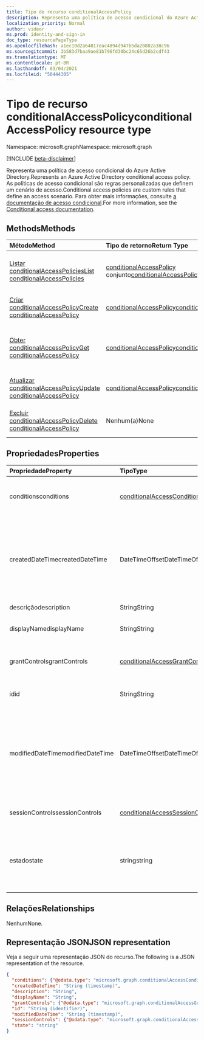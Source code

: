 ```yaml
---
title: Tipo de recurso conditionalAccessPolicy
description: Representa uma política de acesso condicional do Azure Active Directory. As políticas de acesso condicional são regras personalizadas que definem um cenário de acesso.
localization_priority: Normal
author: videor
ms.prod: identity-and-sign-in
doc_type: resourcePageType
ms.openlocfilehash: a1ec10d2a64017eac4894d947b5da20802a38c96
ms.sourcegitcommit: 3b583d7baa9ae81b796fd30bc24c65d26b2cdf43
ms.translationtype: MT
ms.contentlocale: pt-BR
ms.lasthandoff: 03/04/2021
ms.locfileid: "50444305"
---
```

# <a name="conditionalaccesspolicy-resource-type"></a><span data-ttu-id="846d1-104">Tipo de recurso conditionalAccessPolicy</span><span class="sxs-lookup"><span data-stu-id="846d1-104">conditionalAccessPolicy resource type</span></span>

<span data-ttu-id="846d1-105">Namespace: microsoft.graph</span><span class="sxs-lookup"><span data-stu-id="846d1-105">Namespace: microsoft.graph</span></span>

[!INCLUDE [beta-disclaimer](../../includes/beta-disclaimer.md)]

<span data-ttu-id="846d1-106">Representa uma política de acesso condicional do Azure Active Directory.</span><span class="sxs-lookup"><span data-stu-id="846d1-106">Represents an Azure Active Directory conditional access policy.</span></span> <span data-ttu-id="846d1-107">As políticas de acesso condicional são regras personalizadas que definem um cenário de acesso.</span><span class="sxs-lookup"><span data-stu-id="846d1-107">Conditional access policies are custom rules that define an access scenario.</span></span> <span data-ttu-id="846d1-108">Para obter mais informações, consulte [a documentação de acesso condicional](/azure/active-directory/conditional-access/).</span><span class="sxs-lookup"><span data-stu-id="846d1-108">For more information, see the [Conditional access documentation](/azure/active-directory/conditional-access/).</span></span>

## <a name="methods"></a><span data-ttu-id="846d1-109">Methods</span><span class="sxs-lookup"><span data-stu-id="846d1-109">Methods</span></span>

| <span data-ttu-id="846d1-110">Método</span><span class="sxs-lookup"><span data-stu-id="846d1-110">Method</span></span>       | <span data-ttu-id="846d1-111">Tipo de retorno</span><span class="sxs-lookup"><span data-stu-id="846d1-111">Return Type</span></span> | <span data-ttu-id="846d1-112">Descrição</span><span class="sxs-lookup"><span data-stu-id="846d1-112">Description</span></span> |
|:-------------|:------------|:------------|
| [<span data-ttu-id="846d1-113">Listar conditionalAccessPolicies</span><span class="sxs-lookup"><span data-stu-id="846d1-113">List conditionalAccessPolicies</span></span>](../api/conditionalaccessroot-list-policies.md) | <span data-ttu-id="846d1-114">[conditionalAccessPolicy](conditionalaccesspolicy.md) conjunto</span><span class="sxs-lookup"><span data-stu-id="846d1-114">[conditionalAccessPolicy](conditionalaccesspolicy.md) collection</span></span> | <span data-ttu-id="846d1-115">Obter todos os objetos conditionalAccessPolicies na organização.</span><span class="sxs-lookup"><span data-stu-id="846d1-115">Get all of the conditionalAccessPolicies objects in the organization.</span></span> |
| [<span data-ttu-id="846d1-116">Criar conditionalAccessPolicy</span><span class="sxs-lookup"><span data-stu-id="846d1-116">Create conditionalAccessPolicy</span></span>](../api/conditionalaccessroot-post-policies.md) | [<span data-ttu-id="846d1-117">conditionalAccessPolicy</span><span class="sxs-lookup"><span data-stu-id="846d1-117">conditionalAccessPolicy</span></span>](conditionalaccesspolicy.md) | <span data-ttu-id="846d1-118">Crie um novo objeto conditionalAccessPolicy.</span><span class="sxs-lookup"><span data-stu-id="846d1-118">Create a new conditionalAccessPolicy object.</span></span> |
| [<span data-ttu-id="846d1-119">Obter conditionalAccessPolicy</span><span class="sxs-lookup"><span data-stu-id="846d1-119">Get conditionalAccessPolicy</span></span>](../api/conditionalaccesspolicy-get.md) | [<span data-ttu-id="846d1-120">conditionalAccessPolicy</span><span class="sxs-lookup"><span data-stu-id="846d1-120">conditionalAccessPolicy</span></span>](conditionalaccesspolicy.md) | <span data-ttu-id="846d1-121">Ler propriedades e relações de um objeto conditionalAccessPolicy.</span><span class="sxs-lookup"><span data-stu-id="846d1-121">Read properties and relationships of a conditionalAccessPolicy object.</span></span> |
| [<span data-ttu-id="846d1-122">Atualizar conditionalAccessPolicy</span><span class="sxs-lookup"><span data-stu-id="846d1-122">Update conditionalAccessPolicy</span></span>](../api/conditionalaccesspolicy-update.md) | [<span data-ttu-id="846d1-123">conditionalAccessPolicy</span><span class="sxs-lookup"><span data-stu-id="846d1-123">conditionalAccessPolicy</span></span>](conditionalaccesspolicy.md) | <span data-ttu-id="846d1-124">Atualize um objeto conditionalAccessPolicy.</span><span class="sxs-lookup"><span data-stu-id="846d1-124">Update a conditionalAccessPolicy object.</span></span> |
| [<span data-ttu-id="846d1-125">Excluir conditionalAccessPolicy</span><span class="sxs-lookup"><span data-stu-id="846d1-125">Delete conditionalAccessPolicy</span></span>](../api/conditionalaccesspolicy-delete.md) | <span data-ttu-id="846d1-126">Nenhum(a)</span><span class="sxs-lookup"><span data-stu-id="846d1-126">None</span></span> | <span data-ttu-id="846d1-127">Exclua um objeto conditionalAccessPolicy.</span><span class="sxs-lookup"><span data-stu-id="846d1-127">Delete a conditionalAccessPolicy object.</span></span> |

## <a name="properties"></a><span data-ttu-id="846d1-128">Propriedades</span><span class="sxs-lookup"><span data-stu-id="846d1-128">Properties</span></span>

| <span data-ttu-id="846d1-129">Propriedade</span><span class="sxs-lookup"><span data-stu-id="846d1-129">Property</span></span>     | <span data-ttu-id="846d1-130">Tipo</span><span class="sxs-lookup"><span data-stu-id="846d1-130">Type</span></span>        | <span data-ttu-id="846d1-131">Descrição</span><span class="sxs-lookup"><span data-stu-id="846d1-131">Description</span></span> |
|:-------------|:------------|:------------|
|<span data-ttu-id="846d1-132">conditions</span><span class="sxs-lookup"><span data-stu-id="846d1-132">conditions</span></span>|[<span data-ttu-id="846d1-133">conditionalAccessConditionSet</span><span class="sxs-lookup"><span data-stu-id="846d1-133">conditionalAccessConditionSet</span></span>](conditionalaccessconditionset.md)| <span data-ttu-id="846d1-134">Especifica as regras que devem ser atendidas para que a política seja aplicada.</span><span class="sxs-lookup"><span data-stu-id="846d1-134">Specifies the rules that must be met for the policy to apply.</span></span> <span data-ttu-id="846d1-135">Obrigatório.</span><span class="sxs-lookup"><span data-stu-id="846d1-135">Required.</span></span> |
|<span data-ttu-id="846d1-136">createdDateTime</span><span class="sxs-lookup"><span data-stu-id="846d1-136">createdDateTime</span></span>|<span data-ttu-id="846d1-137">DateTimeOffset</span><span class="sxs-lookup"><span data-stu-id="846d1-137">DateTimeOffset</span></span>| <span data-ttu-id="846d1-138">O tipo Timestamp representa informações de data e hora usando o formato ISO 8601 e está sempre no horário UTC.</span><span class="sxs-lookup"><span data-stu-id="846d1-138">The Timestamp type represents date and time information using ISO 8601 format and is always in UTC time.</span></span> <span data-ttu-id="846d1-139">Por exemplo, meia-noite em UTC no dia 1º de janeiro de 2014 teria esta aparência: `'2014-01-01T00:00:00Z'`.</span><span class="sxs-lookup"><span data-stu-id="846d1-139">For example, midnight UTC on Jan 1, 2014 would look like this: `'2014-01-01T00:00:00Z'`.</span></span> <span data-ttu-id="846d1-140">Readonly.</span><span class="sxs-lookup"><span data-stu-id="846d1-140">Readonly.</span></span> |
|<span data-ttu-id="846d1-141">descrição</span><span class="sxs-lookup"><span data-stu-id="846d1-141">description</span></span>|<span data-ttu-id="846d1-142">String</span><span class="sxs-lookup"><span data-stu-id="846d1-142">String</span></span>| <span data-ttu-id="846d1-143">Não usado.</span><span class="sxs-lookup"><span data-stu-id="846d1-143">Not used.</span></span> |
|<span data-ttu-id="846d1-144">displayName</span><span class="sxs-lookup"><span data-stu-id="846d1-144">displayName</span></span>|<span data-ttu-id="846d1-145">String</span><span class="sxs-lookup"><span data-stu-id="846d1-145">String</span></span>| <span data-ttu-id="846d1-146">Especifica um nome de exibição para o objeto conditionalAccessPolicy.</span><span class="sxs-lookup"><span data-stu-id="846d1-146">Specifies a display name for the conditionalAccessPolicy object.</span></span> |
|<span data-ttu-id="846d1-147">grantControls</span><span class="sxs-lookup"><span data-stu-id="846d1-147">grantControls</span></span>|[<span data-ttu-id="846d1-148">conditionalAccessGrantControls</span><span class="sxs-lookup"><span data-stu-id="846d1-148">conditionalAccessGrantControls</span></span>](conditionalaccessgrantcontrols.md)| <span data-ttu-id="846d1-149">Especifica os controles de concessão que devem ser cumpridos para passar a política.</span><span class="sxs-lookup"><span data-stu-id="846d1-149">Specifies the grant controls that must be fulfilled to pass the policy.</span></span> |
|<span data-ttu-id="846d1-150">id</span><span class="sxs-lookup"><span data-stu-id="846d1-150">id</span></span>|<span data-ttu-id="846d1-151">String</span><span class="sxs-lookup"><span data-stu-id="846d1-151">String</span></span>| <span data-ttu-id="846d1-152">Especifica o identificador de um objeto conditionalAccessPolicy.</span><span class="sxs-lookup"><span data-stu-id="846d1-152">Specifies the identifier of a conditionalAccessPolicy object.</span></span> <span data-ttu-id="846d1-153">Somente leitura.</span><span class="sxs-lookup"><span data-stu-id="846d1-153">Read-only.</span></span>|
|<span data-ttu-id="846d1-154">modifiedDateTime</span><span class="sxs-lookup"><span data-stu-id="846d1-154">modifiedDateTime</span></span>| <span data-ttu-id="846d1-155">DateTimeOffset</span><span class="sxs-lookup"><span data-stu-id="846d1-155">DateTimeOffset</span></span>|<span data-ttu-id="846d1-156">O tipo Timestamp representa informações de data e hora usando o formato ISO 8601 e está sempre no horário UTC.</span><span class="sxs-lookup"><span data-stu-id="846d1-156">The Timestamp type represents date and time information using ISO 8601 format and is always in UTC time.</span></span> <span data-ttu-id="846d1-157">Por exemplo, meia-noite em UTC no dia 1º de janeiro de 2014 teria esta aparência: `'2014-01-01T00:00:00Z'`.</span><span class="sxs-lookup"><span data-stu-id="846d1-157">For example, midnight UTC on Jan 1, 2014 would look like this: `'2014-01-01T00:00:00Z'`.</span></span> <span data-ttu-id="846d1-158">Readonly.</span><span class="sxs-lookup"><span data-stu-id="846d1-158">Readonly.</span></span> |
|<span data-ttu-id="846d1-159">sessionControls</span><span class="sxs-lookup"><span data-stu-id="846d1-159">sessionControls</span></span>|[<span data-ttu-id="846d1-160">conditionalAccessSessionControls</span><span class="sxs-lookup"><span data-stu-id="846d1-160">conditionalAccessSessionControls</span></span>](conditionalaccesssessioncontrols.md)| <span data-ttu-id="846d1-161">Especifica os controles de sessão que são imposto após a assinatura.</span><span class="sxs-lookup"><span data-stu-id="846d1-161">Specifies the session controls that are enforced after sign-in.</span></span> |
|<span data-ttu-id="846d1-162">estado</span><span class="sxs-lookup"><span data-stu-id="846d1-162">state</span></span>|<span data-ttu-id="846d1-163">string</span><span class="sxs-lookup"><span data-stu-id="846d1-163">string</span></span>| <span data-ttu-id="846d1-164">Especifica o estado do objeto conditionalAccessPolicy.</span><span class="sxs-lookup"><span data-stu-id="846d1-164">Specifies the state of the conditionalAccessPolicy object.</span></span> <span data-ttu-id="846d1-165">Os valores possíveis são: `enabled`, `disabled`, `enabledForReportingButNotEnforced`.</span><span class="sxs-lookup"><span data-stu-id="846d1-165">Possible values are: `enabled`, `disabled`, `enabledForReportingButNotEnforced`.</span></span> <span data-ttu-id="846d1-166">Obrigatório.</span><span class="sxs-lookup"><span data-stu-id="846d1-166">Required.</span></span> |

## <a name="relationships"></a><span data-ttu-id="846d1-167">Relações</span><span class="sxs-lookup"><span data-stu-id="846d1-167">Relationships</span></span>

<span data-ttu-id="846d1-168">Nenhum</span><span class="sxs-lookup"><span data-stu-id="846d1-168">None.</span></span>

## <a name="json-representation"></a><span data-ttu-id="846d1-169">Representação JSON</span><span class="sxs-lookup"><span data-stu-id="846d1-169">JSON representation</span></span>

<span data-ttu-id="846d1-170">Veja a seguir uma representação JSON do recurso.</span><span class="sxs-lookup"><span data-stu-id="846d1-170">The following is a JSON representation of the resource.</span></span>

<!-- {
  "blockType": "resource",
  "optionalProperties": [
    "displayName",
    "description",
    "sessionControls",
    "grantControls"
  ],
  "@odata.type": "microsoft.graph.conditionalAccessPolicy",
  "keyProperty": "id"
}-->

```json
{
  "conditions": {"@odata.type": "microsoft.graph.conditionalAccessConditionSet"},
  "createdDateTime": "String (timestamp)",
  "description": "String",
  "displayName": "String",
  "grantControls": {"@odata.type": "microsoft.graph.conditionalAccessGrantControls"},
  "id": "String (identifier)",
  "modifiedDateTime": "String (timestamp)",
  "sessionControls": {"@odata.type": "microsoft.graph.conditionalAccessSessionControls"},
  "state": "string"
}
```

<!-- uuid: 16cd6b66-4b1a-43a1-adaf-3a886856ed98
2019-02-04 14:57:30 UTC -->
<!-- {
  "type": "#page.annotation",
  "description": "conditionalAccessPolicy resource",
  "keywords": "",
  "section": "documentation",
  "tocPath": ""
}-->
